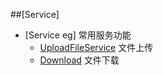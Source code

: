 ##[Service]

- [Service eg] 常用服务功能
    - [UploadFileService](./uploadFileService.md) 文件上传
    - [Download](./download.md) 文件下载
